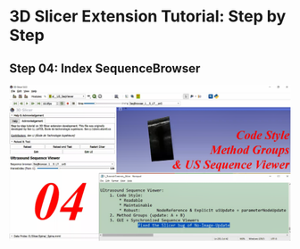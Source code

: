 # <a href="./../" style="text-decoration:none">3D Slicer Extension Tutorial: Step by Step</a>



## <a href="./" style="text-decoration:none">Step 04: Index SequenceBrowser</a>

<img src="sl_04__Summary.png" alt="isolated" width="1080"/>
